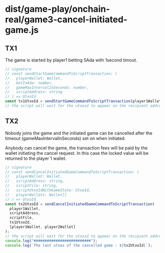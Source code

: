 # dist/game-play/onchain-real/game3-cancel-initiated-game.js

## TX1
The game is started by player1 betting 5Ada with 1second timout.

```typescript
// signature
// const sendStartGameCommandToScriptTransaction: (
//   playerWallet: Wallet,
//   betInAda: number,
//   gameMaxIntervalInSeconds: number,
//   scriptAddress: string
// ) => UtxoId
const tx1UtxoId = sendStartGameCommandToScriptTransaction(player1Wallet, 5, 1, scriptAddress);
// the script will wait for the utxoid to appear on the recipient address;
```
## TX2
Nobody joins the game and the initiated game can be cancelled after the timeout (gameMaxIntervalInSeconds) set on when initiated.

Anybody can cancel the game, the transaction fees will be paid by the wallet initiating the cancel request. 
In this case the locked value will be returned to the player 1 wallet.

```typescript
// signature
// const sendCancelInitiatedGameCommandToScriptTransaction: (
//   playerWallet: Wallet,
//   scriptAddress: string,
//   scriptFile: string,
//   scriptUtxoIdWithGameState: UtxoId,
//   playerWallets: Wallet[]
// ) => UtxoId
const tx2UtxoId = sendCancelInitiatedGameCommandToScriptTransaction(
  player1Wallet,
  scriptAddress,
  scriptFile,
  tx1UtxoId,
  [player1Wallet, player2Wallet]
);
// the script will wait for the utxoid to appear on the recipient address;
console.log("##########################");
console.log(`The last utxos of the cancelled game : ${tx2UtxoId}`);

```